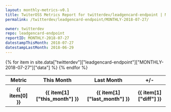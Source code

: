 ```yaml
---
layout: monthly-metrics-v0.1
title: TwiterOSS Metrics Report for twitterdev/leadgencard-endpoint | MONTHLY-2018-07-27 | 2018-07-27
permalink: /twitterdev/leadgencard-endpoint/MONTHLY-2018-07-27/

owner: twitterdev
repo: leadgencard-endpoint
reportID: MONTHLY-2018-07-27
datestampThisMonth: 2018-07-27
datestampLastMonth: 2018-06-29
---
```


<table style="width: 100%">
    <tr>
        <th>Metric</th>
        <th>This Month</th>
        <th>Last Month</th>
        <th>+/-</th>
    </tr>
    {% for item in site.data["twitterdev"]["leadgencard-endpoint"]["MONTHLY-2018-07-27"]["data"] %}
    <tr>
        <th>{{ item[0] }}</th>
        <th>{{ item[1]["this_month"] }}</th>
        <th>{{ item[1]["last_month"] }}</th>
        <th>{{ item[1]["diff"] }}</th>
    </tr>
    {% endfor %}
</table>

